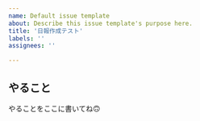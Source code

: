 ```yaml
---
name: Default issue template
about: Describe this issue template's purpose here.
title: '日報作成テスト'
labels: ''
assignees: ''

---
```


## やること

やることをここに書いてね🙃